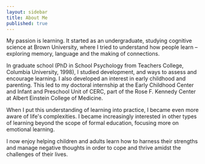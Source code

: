 ```yaml
---
layout: sidebar
title: About Me
published: true
---
```


My passion is learning.  It started as an undergraduate, studying cognitive science at Brown University, where I tried to understand how people learn – exploring memory, language and the making of connections. 

In graduate school (PhD in School Psychology from Teachers College, Columbia University, 1998), I studied development, and ways to assess and encourage learning. I also developed an interest in early childhood and parenting. This led to my doctoral internship at the Early Childhood Center and Infant and Preschool Unit of CERC, part of the Rose F. Kennedy Center at Albert Einstein College of Medicine.

When I put this understanding of learning into practice, I became even more aware of life's complexities. I became increasingly interested in other types of learning beyond the scope of formal education, focusing more on emotional learning. 

I now enjoy helping children and adults learn how to harness their strengths and manage negative thoughts in order to cope and thrive amidst the challenges of their lives.